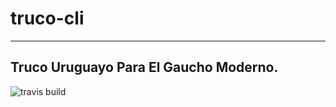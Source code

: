 # truco-cli
---

## Truco Uruguayo Para El Gaucho Moderno.

![travis build](https://travis-ci.org/jjcp/truco-cli.svg?branch=master)
